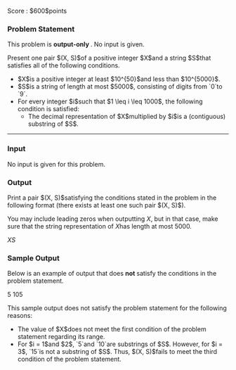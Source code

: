 
<div>

<span>

<span>

<p>
Score : $600$points
</p>

<div>

<section>

### **Problem Statement**

<p>
This problem is 
<strong>
output-only
</strong>
. No input is given.
</p>

<p>
Present one pair $(X, S)$of a positive integer $X$and a string $S$that satisfies all of the following conditions.
</p>

<ul>

<li>
$X$is a positive integer at least $10^{50}$and less than $10^{5000}$.
</li>

<li>
$S$is a string of length at most $5000$, consisting of digits from `0`to `9`.
</li>

<li>
For every integer $i$such that $1 \leq i \leq 1000$, the following condition is satisfied:
<ul>

<li>
The decimal representation of $X$multiplied by $i$is a (contiguous) substring of $S$.
</li>

</ul>

</li>

</ul>

</section>

</div>

---

<div>

<div>

<section>

### **Input**

<p>
No input is given for this problem.
</p>

</section>

</div>

<div>

<section>

### **Output**

<p>
Print a pair $(X, S)$satisfying the conditions stated in the problem in the following format (there exists at least one such pair $(X, S)$).

You may include leading zeros when outputting $X$, but in that case, make sure that the string representation of $X$has length at most $5000$.
</p>

<div>

$X$$S$
</div>

</section>

</div>

<div>

<section>

### **Sample Output**

<p>
Below is an example of output that does 
<strong>
not
</strong>
satisfy the conditions in the problem statement.
</p>

<div>

5
105

</div>

<p>
This sample output does not satisfy the problem statement for the following reasons:
</p>

<ul>

<li>
The value of $X$does not meet the first condition of the problem statement regarding its range.
</li>

<li>
For $i = 1$and $2$, `5`and `10`are substrings of $S$. However, for $i = 3$, `15`is not a substring of $S$. Thus, $(X, S)$fails to meet the third condition of the problem statement.
</li>

</ul>

</section>

</div>

</div>

</span>

</span>

</div>
